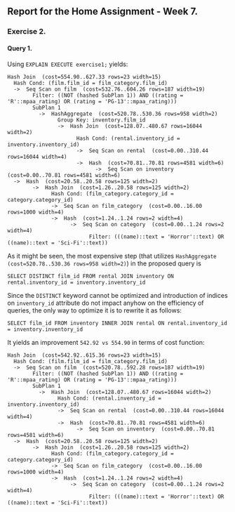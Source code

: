 ## Report for the Home Assignment - Week 7.

### Exercise 2.

#### Query 1.
Using `EXPLAIN EXECUTE exercise1;` yields:
```
Hash Join  (cost=554.90..627.33 rows=23 width=15)
  Hash Cond: (film.film_id = film_category.film_id)
  ->  Seq Scan on film  (cost=532.76..604.26 rows=187 width=19)
        Filter: ((NOT (hashed SubPlan 1)) AND ((rating = 'R'::mpaa_rating) OR (rating = 'PG-13'::mpaa_rating)))
        SubPlan 1
          ->  HashAggregate  (cost=520.78..530.36 rows=958 width=2)
                Group Key: inventory.film_id
                ->  Hash Join  (cost=128.07..480.67 rows=16044 width=2)
                      Hash Cond: (rental.inventory_id = inventory.inventory_id)
                      ->  Seq Scan on rental  (cost=0.00..310.44 rows=16044 width=4)
                      ->  Hash  (cost=70.81..70.81 rows=4581 width=6)
                            ->  Seq Scan on inventory  (cost=0.00..70.81 rows=4581 width=6)
  ->  Hash  (cost=20.58..20.58 rows=125 width=2)
        ->  Hash Join  (cost=1.26..20.58 rows=125 width=2)
              Hash Cond: (film_category.category_id = category.category_id)
              ->  Seq Scan on film_category  (cost=0.00..16.00 rows=1000 width=4)
              ->  Hash  (cost=1.24..1.24 rows=2 width=4)
                    ->  Seq Scan on category  (cost=0.00..1.24 rows=2 width=4)
                          Filter: (((name)::text = 'Horror'::text) OR ((name)::text = 'Sci-Fi'::text))
```
As it might be seen, the most expensive step (that utilizes `HashAggregate  (cost=520.78..530.36 rows=958 width=2)`) in the proposed query is 
```
SELECT DISTINCT film_id FROM rental JOIN inventory ON rental.inventory_id = inventory.inventory_id
```
Since the `DISTINCT` keyword cannot be optimized and introduction of indices on `inventory_id` attribute do not impact anyhow on the efficiency of queries, the only way to optimize it is to rewrite it as follows:
``` 
SELECT film_id FROM inventory INNER JOIN rental ON rental.inventory_id = inventory.inventory_id
```
It yields an improvement `542.92 vs 554.90` in terms of cost function:
```
Hash Join  (cost=542.92..615.36 rows=23 width=15)
  Hash Cond: (film.film_id = film_category.film_id)
  ->  Seq Scan on film  (cost=520.78..592.28 rows=187 width=19)
        Filter: ((NOT (hashed SubPlan 1)) AND ((rating = 'R'::mpaa_rating) OR (rating = 'PG-13'::mpaa_rating)))
        SubPlan 1
          ->  Hash Join  (cost=128.07..480.67 rows=16044 width=2)
                Hash Cond: (rental.inventory_id = inventory.inventory_id)
                ->  Seq Scan on rental  (cost=0.00..310.44 rows=16044 width=4)
                ->  Hash  (cost=70.81..70.81 rows=4581 width=6)
                      ->  Seq Scan on inventory  (cost=0.00..70.81 rows=4581 width=6)
  ->  Hash  (cost=20.58..20.58 rows=125 width=2)
        ->  Hash Join  (cost=1.26..20.58 rows=125 width=2)
              Hash Cond: (film_category.category_id = category.category_id)
              ->  Seq Scan on film_category  (cost=0.00..16.00 rows=1000 width=4)
              ->  Hash  (cost=1.24..1.24 rows=2 width=4)
                    ->  Seq Scan on category  (cost=0.00..1.24 rows=2 width=4)
                          Filter: (((name)::text = 'Horror'::text) OR ((name)::text = 'Sci-Fi'::text))
```

